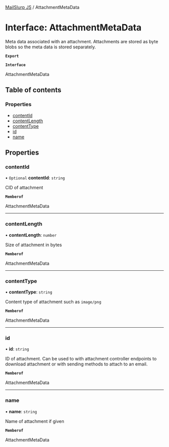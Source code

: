 [MailSlurp JS](../README.md) / AttachmentMetaData

# Interface: AttachmentMetaData

Meta data associated with an attachment. Attachments are stored as byte blobs so the meta data is stored separately.

**`Export`**

**`Interface`**

AttachmentMetaData

## Table of contents

### Properties

- [contentId](AttachmentMetaData.md#contentid)
- [contentLength](AttachmentMetaData.md#contentlength)
- [contentType](AttachmentMetaData.md#contenttype)
- [id](AttachmentMetaData.md#id)
- [name](AttachmentMetaData.md#name)

## Properties

### contentId

• `Optional` **contentId**: `string`

CID of attachment

**`Memberof`**

AttachmentMetaData

___

### contentLength

• **contentLength**: `number`

Size of attachment in bytes

**`Memberof`**

AttachmentMetaData

___

### contentType

• **contentType**: `string`

Content type of attachment such as `image/png`

**`Memberof`**

AttachmentMetaData

___

### id

• **id**: `string`

ID of attachment. Can be used to with attachment controller endpoints to download attachment or with sending methods to attach to an email.

**`Memberof`**

AttachmentMetaData

___

### name

• **name**: `string`

Name of attachment if given

**`Memberof`**

AttachmentMetaData
